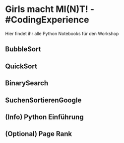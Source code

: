 # Girls macht MI(N)T! - #CodingExperience

Hier findet ihr alle Python Notebooks für den Workshop

## BubbleSort

## QuickSort

## BinarySearch

## SuchenSortierenGoogle

## (Info) Python Einführung

## (Optional) Page Rank
